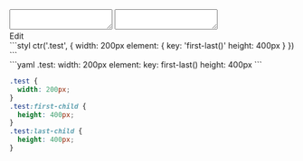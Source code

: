 <div data-size="210" class="code-cont" data-example="first-last">
    <div class="code">
        <div class="code-wrap">
            <textarea id="stylus"></textarea>
            <textarea id="css"></textarea>
            <div class="edit-code">
                <span>Edit</span>
            </div>
        </div>
    </div>
</div>


<div data-size="210" data-examples="stylus"></div>
```styl
ctr('.test', {
  width: 200px
  element: {
    key: 'first-last()'
    height: 400px
  }
})
```

<div data-size="210" data-examples="yaml"></div>
```yaml
.test:
  width: 200px
  element:
    key: first-last()
    height: 400px
```

```css
.test {
  width: 200px;
}
.test:first-child {
  height: 400px;
}
.test:last-child {
  height: 400px;
}
```
<div class="cf"></div>

